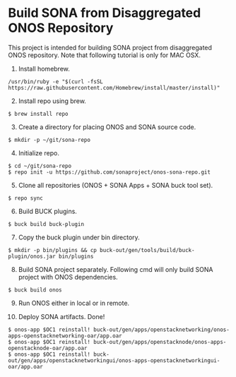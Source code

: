 # Build SONA from Disaggregated ONOS Repository

This project is intended for building SONA project from disaggregated ONOS repository.
Note that following tutorial is only for MAC OSX.

1. Install homebrew.
```
/usr/bin/ruby -e "$(curl -fsSL https://raw.githubusercontent.com/Homebrew/install/master/install)"
```

2. Install repo using brew.
```
$ brew install repo
```

3. Create a directory for placing ONOS and SONA source code.
```
$ mkdir -p ~/git/sona-repo
```

4. Initialize repo.
```
$ cd ~/git/sona-repo
$ repo init -u https://github.com/sonaproject/onos-sona-repo.git
```

5. Clone all repositories (ONOS + SONA Apps + SONA buck tool set).
```
$ repo sync
```

6. Build BUCK plugins. 
```
$ buck build buck-plugin
```

7. Copy the buck plugin under bin directory.
```
$ mkdir -p bin/plugins && cp buck-out/gen/tools/build/buck-plugin/onos.jar bin/plugins
```

8. Build SONA project separately. Following cmd will only build SONA project with ONOS dependencies.
```
$ buck build onos
```

9. Run ONOS either in local or in remote.

10. Deploy SONA artifacts. Done!
```
$ onos-app $OC1 reinstall! buck-out/gen/apps/openstacknetworking/onos-apps-openstacknetworking-oar/app.oar
$ onos-app $OC1 reinstall! buck-out/gen/apps/openstacknode/onos-apps-openstacknode-oar/app.oar
$ onos-app $OC1 reinstall! buck-out/gen/apps/openstacknetworkingui/onos-apps-openstacknetworkingui-oar/app.oar
```


